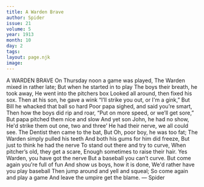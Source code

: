 ```yaml
---
title: A Warden Brave
author: Spider
issue: 21
volume: 5
year: 1913
month: 10
day: 2
tags:
layout: page.njk
image:
---
```

A WARDEN BRAVE    On Thursday noon a game was played,    The Warden mixed in rather late;    But when he started in to play    The boys their breath, he took away,    He went into the pitchers box    Looked all around, then fixed his sox.    Then at his son, he gave a wink    “I’ll strike you out, or I'm a gink,”   But Bill he whacked that ball so hard    Poor papa sighed, and said you’re smart,    Then how the boys did rip and roar,    “Put on more speed, or we’ll get sore,”    But papa pitched them nice and slow    And yet son John, he had no show,    He'd strike them out one, two and three’    He had their nerve, we all could see.    The Dentist then came to the bat,    But Oh, poor boy, he was too fat;    The Warden simply pulled his teeth    And both his gums for him did freeze,    But just to think he had the nerve    To stand out there and try to curve,    When pitcher’s old, they get a scare,    Enough sometimes to raise their hair.    Yes Warden, you have got the nerve    But a baseball you can’t curve.    But come again you're full of fun    And show us boys, how it is done,    We'd rather have you play baseball    Then jump around and yell and squeal;    So come again and play a game    And leave the umpire get the blame. — Spider
